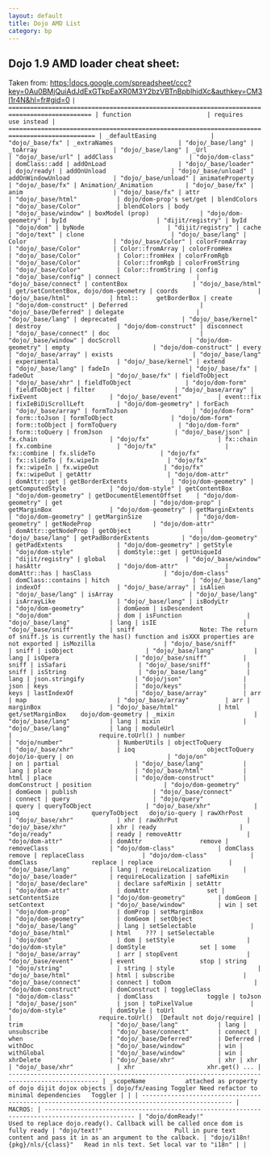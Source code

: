 ```yaml
---
layout: default
title: Dojo AMD List
category: bp
---
```



Dojo 1.9 AMD loader cheat sheet:
--------------------------------
Taken from: [https:|docs.google.com/spreadsheet/ccc?key=0Au0BMjQuiAdJdExGTkpEaXR0M3Y2bzVBTnBpblhidXc&authkey=CM3l1r4N&hl=fr#gid=0](https:|docs.google.com/spreadsheet/ccc?key=0Au0BMjQuiAdJdExGTkpEaXR0M3Y2bzVBTnBpblhidXc&authkey=CM3l1r4N&hl=fr#gid=0)
`
| =============================================================================================
| function                     | requires                     use instead
| ==============================================================================================
| _defaultEasing               | "dojo/_base/fx"
| _extraNames                  | "dojo/_base/lang"
| _toArray                     | "dojo/_base/lang"
| _Url                         | "dojo/_base/url"
| addClass                     | "dojo/dom-class"            | domClass::add
| addOnLoad                    | "dojo/_base/loader"         | dojo/ready!
| addOnUnload                  | "dojo/_base/unload"
| addOnWindowUnload            | "dojo/_base/unload"
| animateProperty              | "dojo/_base/fx"
| Animation/_Animation         | "dojo/_base/fx"
| anim                         | "dojo/_base/fx"
| attr                         | "dojo/_base/html"           | dojo/dom-prop's set/get
| blendColors                  | "dojo/_base/Color"          | blendColors
| body                         | "dojo/_base/window"
| boxModel (prop)              | "dojo/dom-geometry"
| byId                         | "dijit/registry"
| byId                         | "dojo/dom"
| byNode                       | "dijit/registry"
| cache                        | "dojo/text"
| clone                        | "dojo/_base/lang"
| Color                        | "dojo/_base/Color"
| colorFromArray               | "dojo/_base/Color"         | Color::fromArray
| colorFromHex                | "dojo/_base/Color"          | Color::fromHex
| colorFromRgb                | "dojo/_base/Color"          | Color::fromRgb
| colorFromString             | "dojo/_base/Color"          | Color::fromString
| config                      | "dojo/_base/config"
| connect                     | "dojo/_base/connect"
| contentBox                  | "dojo/_base/html"           | get/setContentBox, dojo/dom-geometry
| coords                      | "dojo/_base/html"           | html::     getBorderBox
| create                      | "dojo/dom-construct"
| Deferred                    | "dojo/_base/Deferred"
| delegate                    | "dojo/_base/lang"
| deprecated                  | "dojo/_base/kernel"
| destroy                     | "dojo/dom-construct"
| disconnect                  | "dojo/_base/connect"
| doc                         | "dojo/_base/window"
| docScroll                   | "dojo/dom-geometry"
| empty                       | "dojo/dom-construct"
| every                       | "dojo/_base/array"
| exists                      | "dojo/_base/lang"
| experimental                | "dojo/_base/kernel"
| extend                      | "dojo/_base/lang"
| fadeIn                      | "dojo/_base/fx"
| fadeOut                     | "dojo/_base/fx"
| fieldToObject               | "dojo/_base/xhr"
| fieldToObject               | "dojo/dom-form"             | fieldToObject
| filter                      | "dojo/_base/array"
| fixEvent                    | "dojo/_base/event"          | event::fix
| fixIeBiDiScrollLeft         | "dojo/dom-geometry"
| forEach                     | "dojo/_base/array"
| formToJson                  | "dojo/dom-form"             | form::toJson
| formToObject                | "dojo/dom-form"             | form::toObject
| formToQuery                 | "dojo/dom-form"             | form::toQuery
| fromJson                    | "dojo/_base/json"
| fx.chain                    | "dojo/fx"                   | fx::chain
| fx.combine                  | "dojo/fx"                   | fx::combine
| fx.slideTo                  | "dojo/fx"                   | fx::slideTo
| fx.wipeIn                   | "dojo/fx"                   | fx::wipeIn
| fx.wipeOut                  | "dojo/fx"                   | fx::wipeOut
| getAttr                     | "dojo/dom-attr"             | domAttr::get
| getBorderExtents            | "dojo/dom-geometry"
| getComputedStyle            | "dojo/dom-style"
| getContentBox               | "dojo/dom-geometry"
| getDocumentElementOffset    | "dojo/dom-geometry"
| get                         | "dojo/dom-prop"
| getMarginBox                | "dojo/dom-geometry"
| getMarginExtents            | "dojo/dom-geometry"
| getMarginSize               | "dojo/dom-geometry"
| getNodeProp                 | "dojo/dom-attr"             | domAttr::getNodeProp
| getObject                   | "dojo/_base/lang"
| getPadBorderExtents         | "dojo/dom-geometry"
| getPadExtents               | "dojo/dom-geometry"
| getStyle                    | "dojo/dom-style"            | domStyle::get
| getUniqueId                 | "dijit/registry"
| global                      | "dojo/_base/window"
| hasAttr                     | "dojo/dom-attr"             | domAttr::has
| hasClass                    | "dojo/dom-class"            | domClass::contains
| hitch                       | "dojo/_base/lang"
| indexOf                     | "dojo/_base/array"
| isAlien                     | "dojo/_base/lang"
| isArray                     | "dojo/_base/lang"
| isArrayLike                 | "dojo/_base/lang"
| isBodyLtr                   | "dojo/dom-geometry"         | domGeom
| isDescendent                | "dojo/dom"                  | dom
| isFunction                  | "dojo/_base/lang"           | lang
| isIE                        | "dojo/_base/sniff"          | sniff                  Note: The return of sniff.js is currently the has() function and isXXX properties are not exported
| isMozilla                   | "dojo/_base/sniff"          | sniff
| isObject                    | "dojo/_base/lang"           | lang
| isOpera                     | "dojo/_base/sniff"          | sniff
| isSafari                    | "dojo/_base/sniff"          | sniff
| isString                    | "dojo/_base/lang"           | lang
| json.stringify              | "dojo/json"                 | json
| keys                        | "dojo/keys"                 | keys
| lastIndexOf                 | "dojo/_base/array"          | arr
| map                         | "dojo/_base/array"          | arr
| marginBox                   | "dojo/_base/html"           | html                   get/setMarginBox    dojo/dom-geometry
| _mixin                      | "dojo/_base/lang"           | lang
| mixin                       | "dojo/_base/lang"           | lang
| moduleUrl                                                 |                        require.toUrl()
| number                      | "dojo/number"               | NumberUtils
| objectToQuery               | "dojo/_base/xhr"            | ioq                    objectToQuery dojo/io-query
| on                          | "dojo/on"                   | on
| partial                     | "dojo/_base/lang"           | lang
| place                       | "dojo/_base/html"           | html
| place                       | "dojo/dom-construct"        | domConstruct
| position                    | "dojo/dom-geometry"         | domGeom
| publish                     | "dojo/_base/connect"        | connect
| query                       | "dojo/query"                | query
| queryToObject               | "dojo/_base/xhr"            | ioq                    queryToObject   dojo/io-query
| rawXhrPost                  | "dojo/_base/xhr"            | xhr
| rawXhrPut                   | "dojo/_base/xhr"            | xhr
| ready                       | "dojo/ready"                | ready
| removeAttr                  | "dojo/dom-attr"             | domAttr                remove
| removeClass                 | "dojo/dom-class"            | domClass               remove
| replaceClass                | "dojo/dom-class"            | domClass               replace
| replace                     | "dojo/_base/lang"           | lang
| requireLocalization         | "dojo/_base/loader"         | requireLocalization
| safeMixin                   | "dojo/_base/declare"        | declare safeMixin
| setAttr                     | "dojo/dom-attr"             | domAttr                set
| setContentSize              | "dojo/dom-geometry"         | domGeom
| setContext                  | "dojo/_base/window"         | win
| set                         | "dojo/dom-prop"             | domProp
| setMarginBox                | "dojo/dom-geometry"         | domGeom
| setObject                   | "dojo/_base/lang"           | lang
| setSelectable               | "dojo/_base/html"           | html    ???
| setSelectable               | "dojo/dom"                  | dom
| setStyle                    | "dojo/dom-style"            | domStyle               set
| some                        | "dojo/_base/array"          | arr
| stopEvent                   | "dojo/_base/event"          | event                  stop
| string                      | "dojo/string"               | string
| style                       | "dojo/_base/html"           | html
| subscribe                   | "dojo/_base/connect"        | connect
| toDom                       | "dojo/dom-construct"        | domConstruct
| toggleClass                 | "dojo/dom-class"            | domClass               toggle
| toJson                      | "dojo/_base/json"           | json
| toPixelValue                | "dojo/dom-style"            | domStyle
| toUrl                                                     |                        require.toUrl()  [Default not dojo/require]
| trim                        | "dojo/_base/lang"           | lang
| unsubscribe                 | "dojo/_base/connect"        | connect
| when                        | "dojo/_base/Deferred"       | Deferred
| withDoc                     | "dojo/_base/window"         | win
| withGlobal                  | "dojo/_base/window"         | win
| xhrDelete                   | "dojo/_base/xhr"            | xhr
| xhr                         | "dojo/_base/xhr"            | xhr                    xhr.get() ...
| -----------------------------------------------------------------------------------------------
| _scopeName           attached as property of dojo dijit dojox objects
| dojo/fx/easing Toggler Need refactor to minimal dependencies   Toggler
|
|
| -----------------------------------------------------------------------------------------------
| MACROS:
| -----------------------------------------------------------------------------------------------
| "dojo/domReady!"                Used to replace dojo.ready(). Callback will be called once dom is fully ready
| "dojo/text!"                    Pull in pure text content and pass it in as an argument to the calback.
| "dojo/i18n!{pkg}/nls/{class}"   Read in nls text. Set local var to "i18n"
|
|
`
